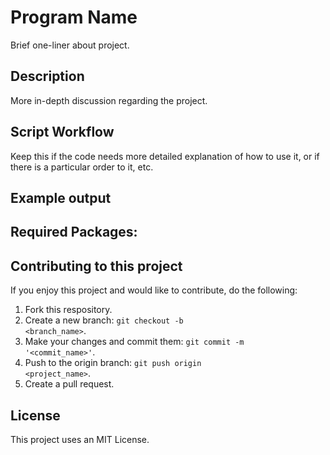 # Program Name
Brief one-liner about project. 

## Description
More in-depth discussion regarding the project. 

## Script Workflow
Keep this if the code needs more detailed explanation of how to use it, or if there is a particular order to it, etc.


## Example output


## Required Packages:


## Contributing to this project

If you enjoy this project and would like to contribute, do the following:

1. Fork this respository.
2. Create a new branch: <code>git checkout -b <branch_name></code>.
3. Make your changes and commit them: <code>git commit -m '<commit_name>'</code>.
4. Push to the origin branch: <code>git push origin <project_name></code>.
5. Create a pull request. 

## License

This project uses an MIT License. 